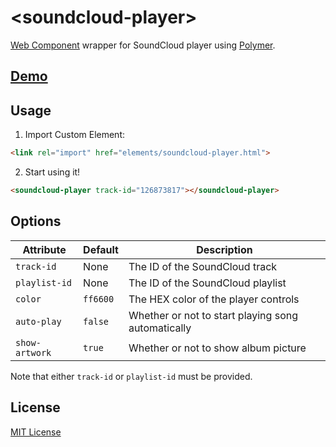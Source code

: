 # &lt;soundcloud-player&gt;

[Web Component](http://www.w3.org/TR/components-intro/) wrapper for SoundCloud player using [Polymer](http://www.polymer-project.org/).

## [Demo](http://6.github.io/soundcloud-embed-polymer/)

## Usage

1. Import Custom Element:

  ```html
  <link rel="import" href="elements/soundcloud-player.html">
  ```

2. Start using it!

  ```html
  <soundcloud-player track-id="126873817"></soundcloud-player>
  ```

## Options

Attribute      | Default  | Description
---            | ---      | ---
`track-id`     | None     | The ID of the SoundCloud track
`playlist-id`  | None     | The ID of the SoundCloud playlist
`color`        | `ff6600` | The HEX color of the player controls
`auto-play`    | `false`  | Whether or not to start playing song automatically
`show-artwork` | `true`   | Whether or not to show album picture

Note that either `track-id` or `playlist-id` must be provided.

## License

[MIT License](http://opensource.org/licenses/MIT)
